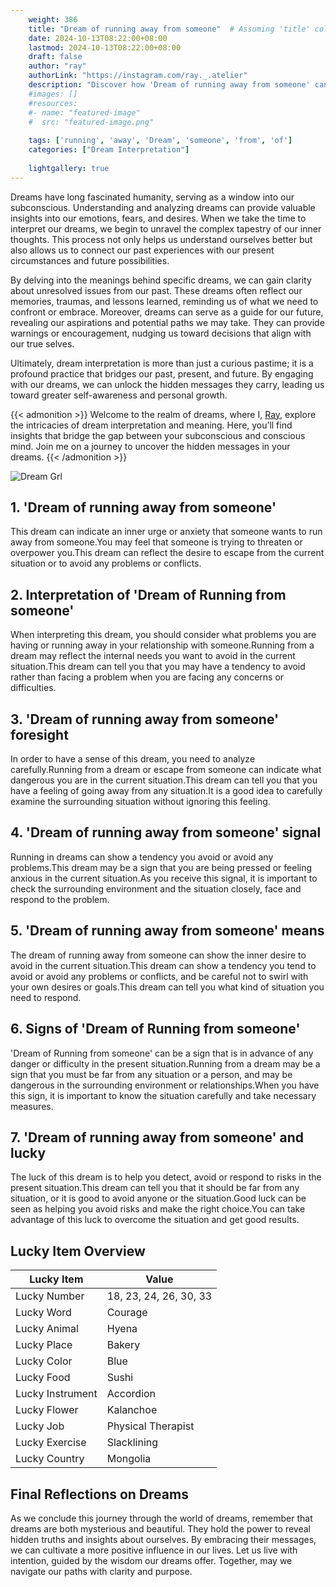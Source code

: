 ```yaml
---
    weight: 386
    title: "Dream of running away from someone"  # Assuming 'title' column exists
    date: 2024-10-13T08:22:00+08:00
    lastmod: 2024-10-13T08:22:00+08:00
    draft: false
    author: "ray"
    authorLink: "https://instagram.com/ray._.atelier"
    description: "Discover how 'Dream of running away from someone' can interpret your future and uncover its significant meanings in your life."
    #images: []
    #resources:
    #- name: "featured-image"
    #  src: "featured-image.png"
    
    tags: ['running', 'away', 'Dream', 'someone', 'from', 'of']
    categories: ["Dream Interpretation"]
    
    lightgallery: true
---
```

    
Dreams have long fascinated humanity, serving as a window into our subconscious. Understanding and analyzing dreams can provide valuable insights into our emotions, fears, and desires. When we take the time to interpret our dreams, we begin to unravel the complex tapestry of our inner thoughts. This process not only helps us understand ourselves better but also allows us to connect our past experiences with our present circumstances and future possibilities.

By delving into the meanings behind specific dreams, we can gain clarity about unresolved issues from our past. These dreams often reflect our memories, traumas, and lessons learned, reminding us of what we need to confront or embrace. Moreover, dreams can serve as a guide for our future, revealing our aspirations and potential paths we may take. They can provide warnings or encouragement, nudging us toward decisions that align with our true selves.

Ultimately, dream interpretation is more than just a curious pastime; it is a profound practice that bridges our past, present, and future. By engaging with our dreams, we can unlock the hidden messages they carry, leading us toward greater self-awareness and personal growth.

{{< admonition >}}
Welcome to the realm of dreams, where I, [Ray](https://instagram.com/ray._.atelier), explore the intricacies of dream interpretation and meaning. Here, you’ll find insights that bridge the gap between your subconscious and conscious mind. Join me on a journey to uncover the hidden messages in your dreams.
{{< /admonition >}}

![Dream Grl](https://cdn.pixabay.com/photo/2017/11/02/03/35/gothic-2910057_1280.jpg "Dream Grl")

## 1. 'Dream of running away from someone'
This dream can indicate an inner urge or anxiety that someone wants to run away from someone.You may feel that someone is trying to threaten or overpower you.This dream can reflect the desire to escape from the current situation or to avoid any problems or conflicts.

## 2. Interpretation of 'Dream of Running from someone'
When interpreting this dream, you should consider what problems you are having or running away in your relationship with someone.Running from a dream may reflect the internal needs you want to avoid in the current situation.This dream can tell you that you may have a tendency to avoid rather than facing a problem when you are facing any concerns or difficulties.

## 3. 'Dream of running away from someone' foresight
In order to have a sense of this dream, you need to analyze carefully.Running from a dream or escape from someone can indicate what dangerous you are in the current situation.This dream can tell you that you have a feeling of going away from any situation.It is a good idea to carefully examine the surrounding situation without ignoring this feeling.

## 4. 'Dream of running away from someone' signal
Running in dreams can show a tendency you avoid or avoid any problems.This dream may be a sign that you are being pressed or feeling anxious in the current situation.As you receive this signal, it is important to check the surrounding environment and the situation closely, face and respond to the problem.

## 5. 'Dream of running away from someone' means
The dream of running away from someone can show the inner desire to avoid in the current situation.This dream can show a tendency you tend to avoid or avoid any problems or conflicts, and be careful not to swirl with your own desires or goals.This dream can tell you what kind of situation you need to respond.

## 6. Signs of 'Dream of Running from someone'
'Dream of Running from someone' can be a sign that is in advance of any danger or difficulty in the present situation.Running from a dream may be a sign that you must be far from any situation or a person, and may be dangerous in the surrounding environment or relationships.When you have this sign, it is important to know the situation carefully and take necessary measures.

## 7. 'Dream of running away from someone' and lucky
The luck of this dream is to help you detect, avoid or respond to risks in the present situation.This dream can tell you that it should be far from any situation, or it is good to avoid anyone or the situation.Good luck can be seen as helping you avoid risks and make the right choice.You can take advantage of this luck to overcome the situation and get good results.

## Lucky Item Overview
| Lucky Item          | Value              |
|---------------|--------------------|
| Lucky Number        | 18, 23, 24, 26, 30, 33  |
| Lucky Word          | Courage |
| Lucky Animal        | Hyena |
| Lucky Place         | Bakery     |
| Lucky Color         | Blue     |
| Lucky Food          | Sushi      |
| Lucky Instrument    | Accordion |
| Lucky Flower        | Kalanchoe    |
| Lucky Job           | Physical Therapist       |
| Lucky Exercise      | Slacklining  |
| Lucky Country       | Mongolia    |


##  Final Reflections on Dreams

As we conclude this journey through the world of dreams, remember that dreams are both mysterious and beautiful. They hold the power to reveal hidden truths and insights about ourselves. By embracing their messages, we can cultivate a more positive influence in our lives. Let us live with intention, guided by the wisdom our dreams offer. Together, may we navigate our paths with clarity and purpose.

